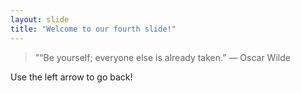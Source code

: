 ```yaml
---
layout: slide
title: "Welcome to our fourth slide!"
---
```

> "“Be yourself; everyone else is already taken.” ― Oscar Wilde 

Use the left arrow to go back!
